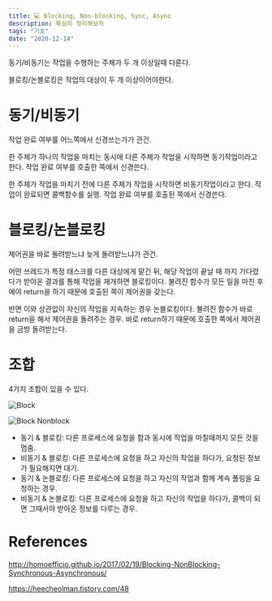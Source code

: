 ```yaml
---
title: 💻 Blocking, Non-blocking, Sync, Async
description: 확실히 정리해보자
tags: "기초"
date: "2020-12-14"
---
```


동기/비동기는 작업을 수행하는 주체가 두 개 이상일때 다룬다.

블로킹/논블로킹은 작업의 대상이 두 개 이상이어야한다.

# 동기/비동기

작업 완료 여부를 어느쪽에서 신경쓰는가가 관건.

한 주체가 하나의 작업을 마치는 동시에 다른 주체가 작업을 시작하면 동기작업이라고 한다. 작업 완료 여부를 호출한 쪽에서 신경쓴다.

한 주체가 작업을 마치기 전에 다른 주체가 작업을 시작하면 비동기작업이라고 한다. 작업이 완료되면 콜백함수를 실행. 작업 완료 여부를 호출된 쪽에서 신경쓴다.

# 블로킹/논블로킹

제어권을 바로 돌려받느냐 늦게 돌려받느냐가 관건.

어떤 쓰레드가 특정 태스크를 다른 대상에게 맡긴 뒤, 해당 작업이 끝날 때 까지 기다렸다가 받아온 결과를 통해 작업을 재개하면 블로킹이다. 불려진 함수가 모든 일을 마친 후에야 return을 하기 때문에 호출된 쪽이 제어권을 갖는다.

반면 이와 상관없이 자신의 작업을 지속하는 경우 논블로킹이다. 불려진 함수가 바로 return을 해서 제어권을 돌려주는 경우. 바로 return하기 때문에 호출한 쪽에서 제어권을 금방 돌려받는다.

# 조합

4가지 조합이 있을 수 있다.

![Block](blocking.jpg)

![Block Nonblock](blockingnonblocking.jpg)

- 동기 & 블로킹: 다른 프로세스에 요청을 함과 동시에 작업을 마칠때까지 모든 것을 멈춤.
- 비동기 & 블로킹: 다른 프로세스에 요청을 하고 자신의 작업을 하다가, 요청된 정보가 필요해지면 대기.
- 동기 & 논블로킹: 다른 프로세스에 요청을 하고 자신의 작업과 함께 계속 폴링을 요청하는 경우.
- 비동기 & 논블로킹: 다른 프로세스에 요청을 하고 자신의 작업을 하다가, 콜백이 되면 그때서야 받아온 정보를 다루는 경우.

# References

http://homoefficio.github.io/2017/02/19/Blocking-NonBlocking-Synchronous-Asynchronous/

https://heecheolman.tistory.com/48
